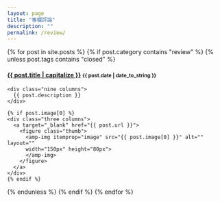 ```yaml
---
layout: page
title: "專欄評論"
description: ""
permalink: /review/
---
```

<!-- <span id="note">{{page.title}}</span> -->
{% for post in site.posts %}
  {% if post.category contains "review" %}
  {% unless post.tags contains "closed" %}
  <h4 class="post">
  <strong>
  <a href="{{ site.url }}{{ site.baseurl }}{{ post.url }}">{{ post.title | capitalize }}</a>
  </strong>
  <small>{{ post.date | date_to_string }}</small>
  </h4>
  <div class="row">

    <div class="nine columns">
      {{ post.description }}
    </div>

    {% if post.image[0] %}
    <div class="three columns">
      <a target="_blank" href="{{ post.url }}">
        <figure class="thumb">
          <amp-img itemprop="image" src="{{ post.image[0] }}" alt="" layout=""
          width="150px" height="80px">
          </amp-img>
        </figure>
      </a>
    </div>
    {% endif %}



  </div>
   {% endunless %}
  {% endif %}
{% endfor %}

